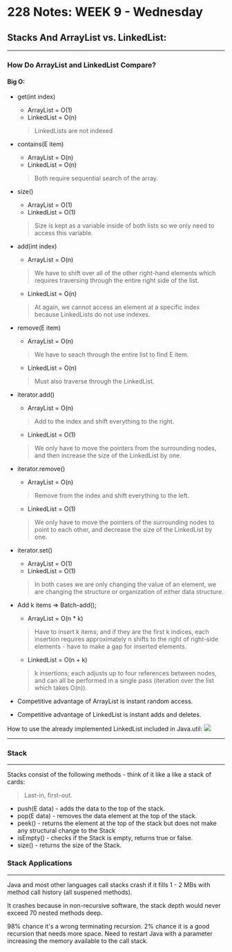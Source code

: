 # 228 Notes: **WEEK 9** - Wednesday

## **Stacks And ArrayList vs. LinkedList:**
***

### **How Do ArrayList and LinkedList Compare?**
#### Big O:

* get(int index)

    * ArrayList = O(1)
    * LinkedList = O(n) 
    > LinkedLists are not indexed
* contains(E item)

    * ArrayList = O(n)
    * LinkedList = O(n)
    > Both require sequential search of the array.
* size()

    * ArrayList = O(1)
    * LinkedList = O(1)
    > Size is kept as a variable inside of both lists so we only need to access this variable.
* add(int index)

    * ArrayList = O(n)
    >  We have to shift over all of the other right-hand elements which requires traversing through the entire right side of the list. 
    * LinkedList = O(n)
    > At again, we cannot access an element at a specific index because LinkedLists do not use indexes.
* remove(E item)

    * ArrayList = O(n)
    > We have to seach through the entire list to find E item.
    * LinkedList = O(n)
    > Must also traverse through the LinkedList.
* iterator.add()

    * ArrayList = O(n)
    > Add to the index and shift everything to the right.
    * LinkedList = O(1)
    > We only have to move the pointers from the surrounding nodes, and then increase the size of the LinkedList by one.
* iterator.remove()

    * ArrayList = O(n)
    > Remove from the index and shift everything to the left.
    * LinkedList = O(1)
    > We only have to move the pointers of the surrounding nodes to point to each other, and decrease the size of the LinkedList by one. 
* iterator.set()

    * ArrayList = O(1) 
    * LinkedList = O(1)
    > In both cases we are only changing the value of an element, we are changing the structure or organization of either data structure. 

* Add k items => Batch-add();

    * ArrayList = O(n * k)
    > Have to insert k items; and if they are the first k indices, each insertion requires approximately n shifts to the right of right-side elements -  have to make a gap for inserted elements.
    * LinkedList = O(n + k)
    > k insertions; each adjusts up to four references between nodes, and can all be performed in a single pass (iteration over the list which takes O(n)).

* Competitive advantage of ArrayList is instant random access. 
* Competitive advantage of LinkedList is instant adds and deletes. 

How to use the already implemented LinkedList included in Java.util:
![](https://i.gyazo.com/07115ad6085b162706027b306ea24efc.png)

***

### **Stack**
***

Stacks consist of the following methods - think of it like a like a stack of cards:
> Last-in, first-out.

* push(E data) - adds the data to the top of the stack.
* pop(E data) - removes the data element at the top of the stack. 
* peek() - returns the element at the top of the stack but does not make any structural change to the Stack
* isEmpty() - checks if the Stack is empty, returns true or false.
* size() - returns the size of the Stack.

### **Stack Applications**
***

Java and most other languages call stacks crash if it fills 1 - 2 MBs with method call history (all suspened methods).

It crashes because in non-recursive software, the stack depth would never exceed 70 nested methods deep. 

98% chance it's a wrong terminating recursion.
2% chance it is a good recursion that needs more space. Need to restart Java with a parameter increasing the memory available to the call stack.

